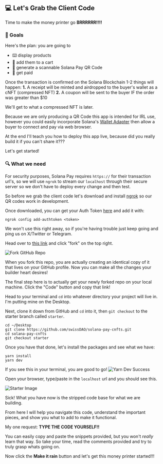 ## 💻 Let's Grab the Client Code

Time to make the money printer go **BRRRRRR!!!!**

### 🥅 Goals

Here's the plan: you are going to 
* ⌨️ display products 
* 🛒 add them to a cart 
* 📱 generate a scannable Solana Pay QR Code
* 🤑 get paid

Once the transaction is confirmed on the Solana Blockchain 1-2 things will happen:
**1.** A receipt will be minted and airdropped to the buyer's wallet as a cNFT (compressed NFT)
**2.** A coupon will be sent to the buyer IF the order was greater than $10

We'll get to what a compressed NFT is later.

Because we are only producing a QR Code this app is intended for IRL use, however you could easily incorporate Solana's [Wallet Adapter](https://www.npmjs.com/package/@solana/wallet-adapter-wallets) then allow a buyer to connect and pay via web browser.

At the end I'll teach you how to deploy this app live, because did you really build it if you can't share it???

Let's get started!

### 🔍 What we need

For security purposes, Solana Pay requires `https://` for their transaction url's, so we will use `ngrok` to stream our `localhost` through their secure server so we don't have to deploy every change and then test.

So before we grab the client code let's download and install [ngrok](https://ngrok.com/download) so our QR codes work in development.

Once downloaded, you can get your Auth Token [here](https://dashboard.ngrok.com/get-started/setup) and add it with: 

```
ngrok config add-authtoken <token>
```

We won't use this right away, so if you're having trouble just keep going and ping us on X/Twitter or Telegram.

Head over to [this link](https://github.com/swissDAO/solana-pay-cnfts/tree/starter) and click "fork" on the top right. 

![Fork GitHub Repo](https://i.imgur.com/OnOIO2A.png)

When you fork this repo, you are actually creating an identical copy of it that lives on your GitHub profile. Now you can make all the changes your builder heart desires!

The final step here is to actually get your newly forked repo on your local machine. Click the "Code" button and copy that link!

Head to your terminal and `cd` into whatever directory your project will live in. I'm putting mine on the Desktop.

Next, clone it down from GitHub and `cd` into it, then `git checkout` to the starter branch called `starter`.

```
cd ~/Desktop
git clone https://github.com/swissDAO/solana-pay-cnfts.git
cd solana-pay-cnfts
git checkout starter
```

Once you have that done, let's install the packages and see what we have:

```
yarn install
yarn dev
```

If you see this in your terminal, you are good to go!
![Yarn Dev Success](https://hackmd.io/_uploads/Hy93ONCp3.png)

Open your browser, type/paste in the `localhost` url and you should see this.

![Starter Image](https://hackmd.io/_uploads/SJ5EvNATh.png)

Sick! What you have now is the stripped code base for what we are building.

From here I will help you navigate this code, understand the important pieces, and show you what to add to make it functional.

My one request: **TYPE THE CODE YOURSELF!!**

You can easily copy and paste the snippets provided, but you won't *really* learn that way. So take your time, read the comments provided and try to truly grasp whats going on.

Now click the **Make it rain** button and let's get this money printer started!!!